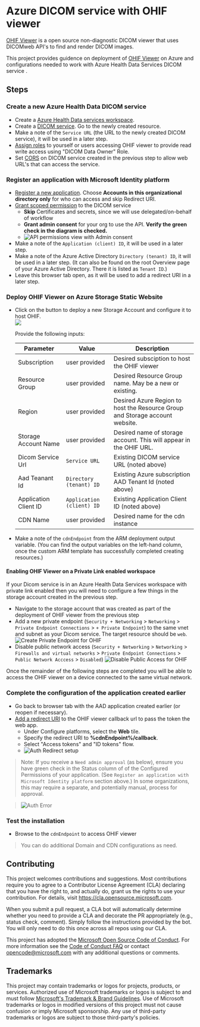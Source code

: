# Azure DICOM service with OHIF viewer

[OHIF Viewer](https://ohif.org/) is a open source non-diagnostic DICOM viewer that uses DICOMweb API's to find and render DICOM images.

This project provides guidence on deployment of [OHIF Viewer](https://ohif.org/) on Azure and configurations needed to work with Azure Health Data Services DICOM service .

## Steps
### Create a new Azure Health Data DICOM service
- Create a [Azure Health Data services workspace](https://docs.microsoft.com/en-us/azure/healthcare-apis/healthcare-apis-quickstart).
- Create a [DICOM service](https://docs.microsoft.com/en-us/azure/healthcare-apis/dicom/deploy-dicom-services-in-azure). Go to the newly created resource.
- Make a note of the `Service URL` (the URL to the newly created DICOM service), it will be used in a later step.
- [Assign roles](https://docs.microsoft.com/en-us/azure/healthcare-apis/configure-azure-rbac#assign-roles-for-the-dicom-service) to yourself or users accessing OHIF viewer to provide read write access using "DICOM Data Owner" Role.
- Set [CORS](https://learn.microsoft.com/en-us/azure/healthcare-apis/dicom/configure-cross-origin-resource-sharing) on DICOM service created in the previous step to allow web URL's that can access the service.


### Register an application with Microsoft Identity platform
- [Register a new application](https://docs.microsoft.com/en-us/azure/active-directory/develop/quickstart-register-app#register-an-application). Choose <b>Accounts in this organizational directory only</b> for who can access and skip Redirect URI.
- [Grant scoped permission](https://docs.microsoft.com/en-us/azure/healthcare-apis/register-application) to the DICOM service
    - <b>Skip</b> Certificates and secrets, since we will use delegated/on-behalf of workflow
    - <b>Grant admin consent</b> for your org to use the API. <b>Verify the green check in the diagram is checked. </b>
    - ![API permissions view with Admin consent](docs/imgs/aad-api-permission.png)
- Make a note of the `Application (client) ID`, it will be used in a later step.
- Make a note of the Azure Active Directory `Directory (tenant) ID`, it will be used in a later step. (It can also be found on the root Overview page of your Azure Active Directory. There it is listed as `Tenant ID`.)
- Leave this browser tab open, as it will be used to add a redirect URI in a later step.

### Deploy OHIF Viewer on Azure Storage Static Website 

- Click on the button to deploy a new Storage Account and configure it to host OHIF. </br> <a href="https://portal.azure.com/#create/Microsoft.Template/uri/https%3A%2F%2Fraw.githubusercontent.com%2Fmicrosoft%2Fdicom-ohif%2Fbcarthic%2Fohiftest%2Ftemplates%2Fdeploy-ohif-azure.json" target="_blank"><img src="https://aka.ms/deploytoazurebutton"/></a>

    Provide the following inputs:

    | Parameter | Value | Description |
    | ------------- | ----- | ----------- |
    | Subscription | user provided | Desired subsciption to host the OHIF viewer 
    | Resource Group | user provided | Desired Resource Group name. May be a new or existing.
    | Region | user provided | Desired Azure Region to host the Resource Group and Storage account website.
    | Storage Account Name | user provided | Desired name of storage account. This will appear in the OHIF URL.
    | Dicom Service Url | `Service URL` | Existing DICOM service URL (noted above) 
    | Aad Teanant Id | `Directory (tenant) ID` | Existing Azure subscription AAD Tenant Id (noted above)
    | Application Client ID  | `Application (client) ID` | Existing Application Client ID (noted above)
    | CDN Name  | user provided | Desired name for the cdn instance

- Make a note of the `cdnEndpoint` from the ARM deployment output variable. (You can find the output variables on the left-hand column, once the custom ARM template has successfully completed creating resources.)

#### Enabling OHIF Viewer on a Private Link enabled workspace
If your Dicom service is in an Azure Health Data Services workspace with private link enabled then you will need to configure a few things in the storage account created in the previous step.
- Navigate to the storage account that was created as part of the deployment of OHIF viewer from the previous step
- Add a new private endpoint (`Security + Networking` > `Networking` > `Private Endpoint Connections` > `+ Private Endpoint`) to the same vnet and subnet as your Dicom service. The target resource should be `web`.
  ![Create Private Endpoint for OHIF](docs/imgs/ohif-private-endpoint.png)
- Disable public network access (`Security + Networking` > `Networking` > `Firewalls and virtual networks` > `Private Endpoint Connections` > `Public Network Acccess` > `Disabled`)
  ![Disable Public Access for OHIF](docs/imgs/ohif-disable-public-access.png)

Once the remainder of the following steps are completed you will be able to access the OHIF viewer on a device connected to the same virtual network.


### Complete the configuration of the application created earlier
- Go back to browser tab with the AAD application created earlier (or reopen if necessary).
- [Add a redirect URI](https://docs.microsoft.com/en-us/azure/active-directory/develop/quickstart-register-app#add-a-redirect-uri) to the OHIF viewer callback url to pass the token the web app.
    - Under Configure platforms, select the <b>Web</b> tile.
    - Specify the redirect URI to <b>%cdnEndpoint%/callback</b>. 
    - Select "Access tokens" and "ID tokens" flow.
    - ![Auth Redirect setup](docs/imgs/aad-auth-redirect.png)

> Note: If you receive a `Need admin approval` (as below), ensure you have green check in the Status column of of the Configured Permissions of your application. (See `Register an application with Microsoft Identity platform` section above.) In some organizations, this may require a separate, and potentially manual, process for approval.

> ![Auth Error](docs/imgs/need-admin-error.png)


### Test the installation
- Browse to the `cdnEndpoint` to access OHIF viewer


> You can do additional Domain and CDN configurations as need.

## Contributing

This project welcomes contributions and suggestions.  Most contributions require you to agree to a
Contributor License Agreement (CLA) declaring that you have the right to, and actually do, grant us
the rights to use your contribution. For details, visit https://cla.opensource.microsoft.com.

When you submit a pull request, a CLA bot will automatically determine whether you need to provide
a CLA and decorate the PR appropriately (e.g., status check, comment). Simply follow the instructions
provided by the bot. You will only need to do this once across all repos using our CLA.

This project has adopted the [Microsoft Open Source Code of Conduct](https://opensource.microsoft.com/codeofconduct/).
For more information see the [Code of Conduct FAQ](https://opensource.microsoft.com/codeofconduct/faq/) or
contact [opencode@microsoft.com](mailto:opencode@microsoft.com) with any additional questions or comments.

## Trademarks

This project may contain trademarks or logos for projects, products, or services. Authorized use of Microsoft 
trademarks or logos is subject to and must follow 
[Microsoft's Trademark & Brand Guidelines](https://www.microsoft.com/en-us/legal/intellectualproperty/trademarks/usage/general).
Use of Microsoft trademarks or logos in modified versions of this project must not cause confusion or imply Microsoft sponsorship.
Any use of third-party trademarks or logos are subject to those third-party's policies.

